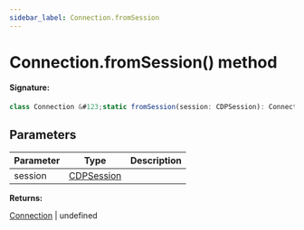```yaml
---
sidebar_label: Connection.fromSession
---
```


# Connection.fromSession() method

#### Signature:

```typescript
class Connection &#123;static fromSession(session: CDPSession): Connection | undefined;&#125;
```

## Parameters

| Parameter | Type                                    | Description |
| --------- | --------------------------------------- | ----------- |
| session   | [CDPSession](./puppeteer.cdpsession.md) |             |

**Returns:**

[Connection](./puppeteer.connection.md) \| undefined

